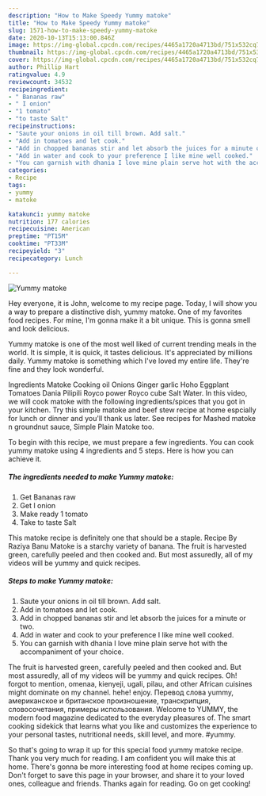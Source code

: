 ```yaml
---
description: "How to Make Speedy Yummy matoke"
title: "How to Make Speedy Yummy matoke"
slug: 1571-how-to-make-speedy-yummy-matoke
date: 2020-10-13T15:13:00.846Z
image: https://img-global.cpcdn.com/recipes/4465a1720a4713bd/751x532cq70/yummy-matoke-recipe-main-photo.jpg
thumbnail: https://img-global.cpcdn.com/recipes/4465a1720a4713bd/751x532cq70/yummy-matoke-recipe-main-photo.jpg
cover: https://img-global.cpcdn.com/recipes/4465a1720a4713bd/751x532cq70/yummy-matoke-recipe-main-photo.jpg
author: Phillip Hart
ratingvalue: 4.9
reviewcount: 34532
recipeingredient:
- " Bananas raw"
- " I onion"
- "1 tomato"
- "to taste Salt"
recipeinstructions:
- "Saute your onions in oil till brown. Add salt."
- "Add in tomatoes and let cook."
- "Add in chopped bananas stir and let absorb the juices for a minute or two."
- "Add in water and cook to your preference I like mine well cooked."
- "You can garnish with dhania I love mine plain serve hot with the accompaniment of your choice."
categories:
- Recipe
tags:
- yummy
- matoke

katakunci: yummy matoke 
nutrition: 177 calories
recipecuisine: American
preptime: "PT15M"
cooktime: "PT33M"
recipeyield: "3"
recipecategory: Lunch

---
```



![Yummy matoke](https://img-global.cpcdn.com/recipes/4465a1720a4713bd/751x532cq70/yummy-matoke-recipe-main-photo.jpg)

Hey everyone, it is John, welcome to my recipe page. Today, I will show you a way to prepare a distinctive dish, yummy matoke. One of my favorites food recipes. For mine, I'm gonna make it a bit unique. This is gonna smell and look delicious.

Yummy matoke is one of the most well liked of current trending meals in the world. It is simple, it is quick, it tastes delicious. It's appreciated by millions daily. Yummy matoke is something which I've loved my entire life. They're fine and they look wonderful.

Ingredients Matoke Cooking oil Onions Ginger garlic Hoho Eggplant Tomatoes Dania Pilipili Royco power Royco cube Salt Water. In this video, we will cook matoke with the following ingredients/spices that you got in your kitchen. Try this simple matoke and beef stew recipe at home espcially for lunch or dinner and you&#39;ll thank us later. See recipes for Mashed matoke n groundnut sauce, Simple Plain Matoke too.


To begin with this recipe, we must prepare a few ingredients. You can cook yummy matoke using 4 ingredients and 5 steps. Here is how you can achieve it.

<!--inarticleads1-->

##### The ingredients needed to make Yummy matoke:

1. Get  Bananas raw
1. Get  I onion
1. Make ready 1 tomato
1. Take to taste Salt


This matoke recipe is definitely one that should be a staple. Recipe By Raziya Banu Matoke is a starchy variety of banana. The fruit is harvested green, carefully peeled and then cooked and. But most assuredly, all of my videos will be yummy and quick recipes. 

<!--inarticleads2-->

##### Steps to make Yummy matoke:

1. Saute your onions in oil till brown. Add salt.
1. Add in tomatoes and let cook.
1. Add in chopped bananas stir and let absorb the juices for a minute or two.
1. Add in water and cook to your preference I like mine well cooked.
1. You can garnish with dhania I love mine plain serve hot with the accompaniment of your choice.


The fruit is harvested green, carefully peeled and then cooked and. But most assuredly, all of my videos will be yummy and quick recipes. Oh! forgot to mention, omenaa, kienyeji, ugali, pilau, and other African cuisines might dominate on my channel. hehe! enjoy. Перевод слова yummy, американское и британское произношение, транскрипция, словосочетания, примеры использования. Welcome to YUMMY, the modern food magazine dedicated to the everyday pleasures of. The smart cooking sidekick that learns what you like and customizes the experience to your personal tastes, nutritional needs, skill level, and more. #yummy. 

So that's going to wrap it up for this special food yummy matoke recipe. Thank you very much for reading. I am confident you will make this at home. There's gonna be more interesting food at home recipes coming up. Don't forget to save this page in your browser, and share it to your loved ones, colleague and friends. Thanks again for reading. Go on get cooking!
